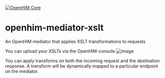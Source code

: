 [![OpenHIM Core](https://img.shields.io/badge/openhim--core-master-lightgrey.svg)](http://openhim.readthedocs.org/en/latest/user-guide/versioning.html)

# openhim-mediator-xslt
An OpenHIM mediator that applies XSLT transformations to requests

You can upload your XSLTs via the OpenHIM-console
![image](https://cloud.githubusercontent.com/assets/1872071/11436842/3bc93a80-94f1-11e5-98c1-dfd15f075325.png)

You can apply transforms on both the incoming request and the destination response. A transform will be dynamically mapped to a particular endpoint on the mediator.
